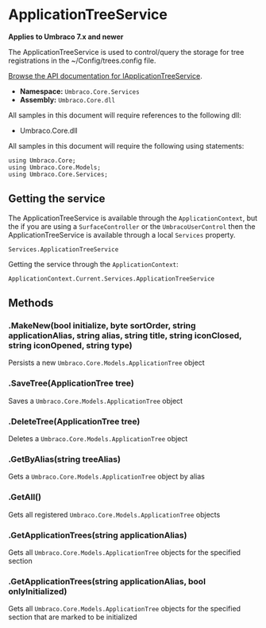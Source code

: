 # ApplicationTreeService

**Applies to Umbraco 7.x and newer**

The ApplicationTreeService is used to control/query the storage for tree registrations in the ~/Config/trees.config file.

[Browse the API documentation for IApplicationTreeService](https://our.umbraco.com/apidocs/csharp/api/Umbraco.Core.Services.IApplicationTreeService.html).

 * **Namespace:** `Umbraco.Core.Services` 
 * **Assembly:** `Umbraco.Core.dll`

All samples in this document will require references to the following dll:

* Umbraco.Core.dll

All samples in this document will require the following using statements:
	
	using Umbraco.Core;
	using Umbraco.Core.Models;
	using Umbraco.Core.Services;

## Getting the service
The ApplicationTreeService is available through the `ApplicationContext`, but the if you are using a `SurfaceController` or the `UmbracoUserControl` then the ApplicationTreeService is available through a local `Services` property.

	Services.ApplicationTreeService

Getting the service through the `ApplicationContext`:

	ApplicationContext.Current.Services.ApplicationTreeService

## Methods

### .MakeNew(bool initialize, byte sortOrder, string applicationAlias, string alias, string title, string iconClosed, string iconOpened, string type)
Persists a new `Umbraco.Core.Models.ApplicationTree` object

### .SaveTree(ApplicationTree tree)
Saves a `Umbraco.Core.Models.ApplicationTree` object

### .DeleteTree(ApplicationTree tree)
Deletes a `Umbraco.Core.Models.ApplicationTree` object 

### .GetByAlias(string treeAlias)
Gets a `Umbraco.Core.Models.ApplicationTree` object by alias

### .GetAll()
Gets all registered `Umbraco.Core.Models.ApplicationTree` objects

### .GetApplicationTrees(string applicationAlias)
Gets all `Umbraco.Core.Models.ApplicationTree` objects for the specified section

### .GetApplicationTrees(string applicationAlias, bool onlyInitialized)
Gets all `Umbraco.Core.Models.ApplicationTree` objects for the specified section that are marked to be initialized

